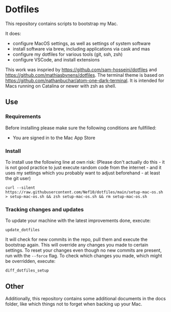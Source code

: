 # Dotfiles

This repository contains scripts to bootstrap my Mac.

It does:
- configure MacOS settings, as well as settings of system software
- install software via brew, including applications via cask and mas
- configure my dotfiles for various tools (git, ssh, zsh)
- configure VSCode, and install extensions

This work was inspried by https://github.com/sam-hosseini/dotfiles and https://github.com/mathiasbynens/dotfiles. The terminal theme is based on https://github.com/nathanbuchar/atom-one-dark-terminal. It is intended for Macs running on Catalina or newer with zsh as shell.

## Use

### Requirements

Before installing please make sure the following conditions are fullfilled:

- You are signed in to the Mac App Store

### Install

To install use the following line at own risk: (Please don't actually do this - it is not good practice to just execute random code from the internet - and it uses my settings which you probably want to adjust beforehand - at least the git user)
```
curl --silent https://raw.githubusercontent.com/Nef10/dotfiles/main/setup-mac-os.sh > setup-mac-os.sh && zsh setup-mac-os.sh && rm setup-mac-os.sh
```

### Tracking changes and updates

To update your machine with the latest improvements done, execute:
```
update_dotfiles
```

It will check for new commits in the repo, pull them and execute the bootstrap again. This will override any changes you made to certain settings. To reset your changes even though no new commits are present, run with the `--force` flag. To check which changes you made, which might be overridden, execute:
```
diff_dotfiles_setup
```

## Other

Additionally, this repository contains some additional documents in the docs folder, like which things not to forget when backing up your Mac.

